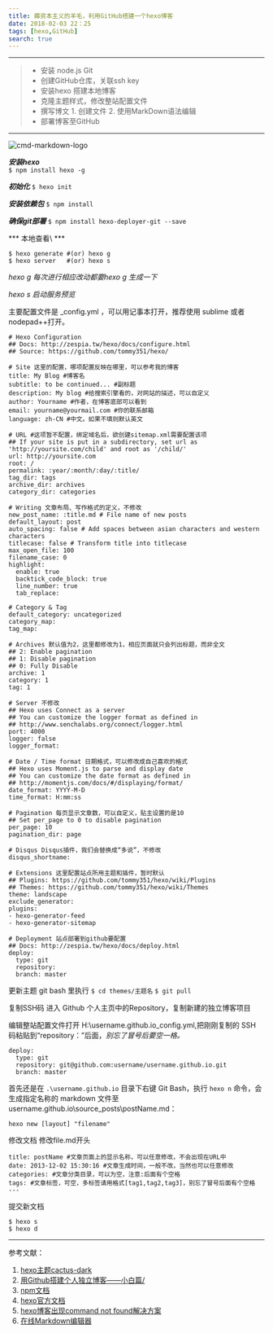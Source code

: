 ```yaml
---
title: 薅资本主义的羊毛，利用GitHub搭建一个hexo博客
date: 2018-02-03 22：25
tags: [hexo,GitHub]
search: true
---
```


------



> * 安装 node.js Git
> * 创建GitHub仓库，关联ssh key
> * 安装hexo 搭建本地博客
> * 克隆主题样式，修改整站配置文件
> * 撰写博文 1. 创建文件 2. 使用MarkDown语法编辑
> * 部署博客至GitHub 



------


![cmd-markdown-logo](https://cloud.githubusercontent.com/assets/2175271/19885143/62e9269c-a01d-11e6-8e26-e36a36201d88.png)



***安装hexo***                
`$ npm install hexo -g`

***初始化***
`$ hexo init`

***安装依赖包***
`$ npm install`

***确保git部署***
`$ npm install hexo-deployer-git --save`

*** 本地查看\ ***
```
$ hexo generate #(or) hexo g
$ hexo server   #(or) hexo s
```
*hexo g 每次进行相应改动都要hexo g 生成一下*

*hexo s 启动服务预览*

主要配置文件是 _config.yml ，可以用记事本打开，推荐使用 sublime 或者nodepad++打开。


```
# Hexo Configuration
## Docs: http://zespia.tw/hexo/docs/configure.html
## Source: https://github.com/tommy351/hexo/

# Site 这里的配置，哪项配置反映在哪里，可以参考我的博客
title: My Blog #博客名
subtitle: to be continued... #副标题
description: My blog #给搜索引擎看的，对网站的描述，可以自定义
author: Yourname #作者，在博客底部可以看到
email: yourname@yourmail.com #你的联系邮箱
language: zh-CN #中文。如果不填则默认英文

# URL #这项暂不配置，绑定域名后，欲创建sitemap.xml需要配置该项
## If your site is put in a subdirectory, set url as 'http://yoursite.com/child' and root as '/child/'
url: http://yoursite.com
root: /
permalink: :year/:month/:day/:title/
tag_dir: tags
archive_dir: archives
category_dir: categories

# Writing 文章布局、写作格式的定义，不修改
new_post_name: :title.md # File name of new posts
default_layout: post
auto_spacing: false # Add spaces between asian characters and western characters
titlecase: false # Transform title into titlecase
max_open_file: 100
filename_case: 0
highlight:
  enable: true
  backtick_code_block: true
  line_number: true
  tab_replace:

# Category & Tag
default_category: uncategorized
category_map:
tag_map:

# Archives 默认值为2，这里都修改为1，相应页面就只会列出标题，而非全文
## 2: Enable pagination
## 1: Disable pagination
## 0: Fully Disable
archive: 1
category: 1
tag: 1

# Server 不修改
## Hexo uses Connect as a server
## You can customize the logger format as defined in
## http://www.senchalabs.org/connect/logger.html
port: 4000
logger: false
logger_format:

# Date / Time format 日期格式，可以修改成自己喜欢的格式
## Hexo uses Moment.js to parse and display date
## You can customize the date format as defined in
## http://momentjs.com/docs/#/displaying/format/
date_format: YYYY-M-D
time_format: H:mm:ss

# Pagination 每页显示文章数，可以自定义，贴主设置的是10
## Set per_page to 0 to disable pagination
per_page: 10
pagination_dir: page

# Disqus Disqus插件，我们会替换成“多说”，不修改
disqus_shortname:

# Extensions 这里配置站点所用主题和插件，暂时默认
## Plugins: https://github.com/tommy351/hexo/wiki/Plugins
## Themes: https://github.com/tommy351/hexo/wiki/Themes
theme: landscape
exclude_generator:
plugins:
- hexo-generator-feed
- hexo-generator-sitemap

# Deployment 站点部署到github要配置
## Docs: http://zespia.tw/hexo/docs/deploy.html
deploy:
  type: git
  repository: 
  branch: master
```
更新主题
git bash 里执行
`$ cd themes/主题名`
`$ git pull`

 复制SSH码
进入 Github 个人主页中的Repository，复制新建的独立博客项目

 编辑整站配置文件打开 H:\username.github.io_config.yml,把刚刚复制的 SSH 码粘贴到“repository：”后面，*别忘了冒号后要空一格。*
```
deploy:
  type: git
  repository: git@github.com:username/username.github.io.git
  branch: master
```
首先还是在 `.\username.github.io` 目录下右键 Git Bash，执行 `hexo n` 命令，会生成指定名称的 markdown 文件至 username.github.io\source_posts\postName.md：

    hexo new [layout] "filename"
    
    
修改文档
修改file.md开头

```
title: postName #文章页面上的显示名称，可以任意修改，不会出现在URL中
date: 2013-12-02 15:30:16 #文章生成时间，一般不改，当然也可以任意修改
categories: #文章分类目录，可以为空，注意:后面有个空格
tags: #文章标签，可空，多标签请用格式[tag1,tag2,tag3]，别忘了冒号后面有个空格
---
```





提交新文档
```
$ hexo s
$ hexo d
```


---
参考文献：

1. [hexo主题cactus-dark](https://github.com/probberechts/cactus-dark)
2. [用Github搭建个人独立博客——小白篇/](http://www.wuyalan.com/2016/02/23/%E7%94%A8Github%E6%90%AD%E5%BB%BA%E4%B8%AA%E4%BA%BA%E7%8B%AC%E7%AB%8B%E5%8D%9A%E5%AE%A2%E2%80%94%E2%80%94%E5%B0%8F%E7%99%BD%E7%AF%87/)
3. [npm文档](http://www.runoob.com/nodejs/nodejs-npm.html)
4. [hexo官方文档](https://hexo.io/docs/index.html)
5. [ hexo博客出现command not found解决方案](http://blog.csdn.net/whjkm/article/details/42675579)
6. [在线Markdown编辑器](https://zybuluo.com/mdeditor)







